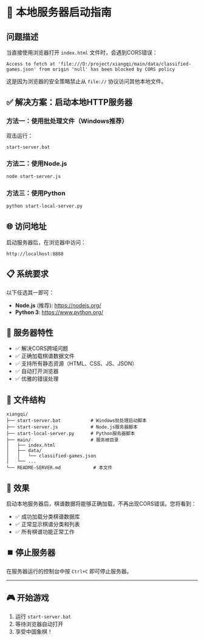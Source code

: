 # 🚀 本地服务器启动指南

## 问题描述
当直接使用浏览器打开 `index.html` 文件时，会遇到CORS错误：
```
Access to fetch at 'file:///D:/project/xiangqi/main/data/classified-games.json' from origin 'null' has been blocked by CORS policy
```

这是因为浏览器的安全策略禁止从 `file://` 协议访问其他本地文件。

## ✅ 解决方案：启动本地HTTP服务器

### 方法一：使用批处理文件（Windows推荐）
双击运行：
```
start-server.bat
```

### 方法二：使用Node.js
```bash
node start-server.js
```

### 方法三：使用Python
```bash
python start-local-server.py
```

## 🌐 访问地址
启动服务器后，在浏览器中访问：
```
http://localhost:8888
```

## 📋 系统要求
以下任选其一即可：
- **Node.js** (推荐): https://nodejs.org/
- **Python 3**: https://www.python.org/

## 🔧 服务器特性
- ✅ 解决CORS跨域问题
- ✅ 正确加载棋谱数据文件
- ✅ 支持所有静态资源（HTML、CSS、JS、JSON）
- ✅ 自动打开浏览器
- ✅ 优雅的错误处理

## 📁 文件结构
```
xiangqi/
├── start-server.bat           # Windows批处理启动脚本
├── start-server.js            # Node.js服务器脚本
├── start-local-server.py      # Python服务器脚本
├── main/                      # 服务根目录
│   ├── index.html
│   ├── data/
│   │   └── classified-games.json
│   └── ...
└── README-SERVER.md            # 本文件
```

## 🎯 效果
启动本地服务器后，棋谱数据将能够正确加载，不再出现CORS错误。您将看到：
- ✅ 成功加载分类棋谱数据库
- ✅ 正常显示棋谱分类和列表
- ✅ 所有棋谱功能正常工作

## ⏹️ 停止服务器
在服务器运行的控制台中按 `Ctrl+C` 即可停止服务器。

---

## 🎮 开始游戏
1. 运行 `start-server.bat`
2. 等待浏览器自动打开
3. 享受中国象棋！